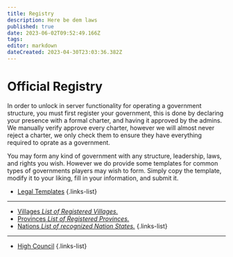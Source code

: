 ```yaml
---
title: Registry
description: Here be dem laws
published: true
date: 2023-06-02T09:52:49.166Z
tags: 
editor: markdown
dateCreated: 2023-04-30T23:03:36.382Z
---
```


# Official Registry
In order to unlock in server functionality for operating a government structure, you must first register your government, this is done by declaring your presence with a formal charter, and having it approved by the admins. We manually verify approve every charter, however we will almost never reject a charter, we only check them to ensure they have everything required to oprate as a government. 

You may form any kind of government with any structure, leadership, laws, and rights you wish. However we do provide some templates for common types of governments players may wish to form. Simply copy the template, modify it to your liking, fill in your information, and submit it.

- [Legal Templates](/registry/template)
{.links-list}

---
- [Villages *List of Registered Villages.*](/registry/village)
- [Provinces *List of Registered Provinces.*](/registry/province)
- [Nations *List of recognized Nation States.*](/registry/nation)
{.links-list}

---
- [High Council](/registry/council)
{.links-list}